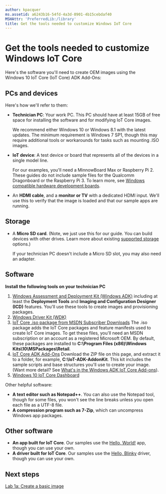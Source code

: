 ```yaml
---
author: kpacquer
ms.assetid: a6243b16-54fd-4a3d-8901-4b15cebdaf40
MSHAttr: 'PreferredLib:/library'
title: Get the tools needed to customize Windows IoT Core
---
```


# Get the tools needed to customize Windows IoT Core


Here's the software you'll need to create OEM images using the Windows 10 IoT Core (IoT Core) ADK Add-Ons:

## <span id="PCs_and_devices"></span><span id="pcs_and_devices"></span><span id="PCS_AND_DEVICES"></span>PCs and devices


Here's how we'll refer to them:

-   **Technician PC**: Your work PC. This PC should have at least 15GB of free space for installing the software and for modifying IoT Core images.

    We recommend either Windows 10 or Windows 8.1 with the latest updates. The minimum requirement is Windows 7 SP1, though this may require additional tools or workarounds for tasks such as mounting .ISO images.

-   **IoT device**: A test device or board that represents all of the devices in a single model line.

    For our examples, you'll need a MinnowBoard Max or Raspberry Pi 2. These guides do not include sample files for the Qualcomm Dragonboard or the Raspberry Pi 3. To learn more, see [Windows compatible hardware development boards](https://msdn.microsoft.com/library/windows/hardware/dn914597).

-   An **HDMI cable**, and a **monitor or TV** with a dedicated HDMI input. We'll use this to verify that the image is loaded and that our sample apps are running.

## <span id="Storage"></span><span id="storage"></span><span id="STORAGE"></span>Storage


-   A **Micro SD card**. (Note, we just use this for our guide. You can build devices with other drives. Learn more about existing [supported storage](http://ms-iot.github.io/content/en-US/win10/SupportedInterfaces.md#storage) options.)

    If your technician PC doesn't include a Micro SD slot, you may also need an adapter.

## <span id="Software"></span><span id="software"></span><span id="SOFTWARE"></span>Software


**Install the following tools on your technician PC**

1.  [Windows Assessment and Deployment Kit (Windows ADK)](http://go.microsoft.com/fwlink/?LinkId=526803) including at least the **Deployment Tools** and **Imaging and Configuration Designer (ICD)** features. You'll use these tools to create images and provisioning packages.
2.  [Windows Driver Kit (WDK)](http://developer.microsoft.com/windows/hardware/windows-driver-kit)
3.  [IoT Core .iso package from MSDN Subscriber Downloads](https://msdn.microsoft.com/subscriptions/downloads/#FileId=67415)  The .iso package adds the IoT Core packages and feature manifests used to create IoT Core images. To get these files, you'll need an MSDN subscription or an account as a registered Microsoft OEM. By default, these packages are installed to **C:\\Program Files (x86)\\Windows Kits\\10\\MSPackages\\Retail**.
4.  [IoT Core ADK Add-Ons](https://github.com/ms-iot/iot-adk-addonkit/)  Download the ZIP file on this page, and extract it to a folder, for example, **C:\\IoT-ADK-AddonKit**. This kit includes the sample scripts and base structures you'll use to create your image. (Want more detail? See [What's in the Windows ADK IoT Core Add-ons](iot-core-adk-addons.md)).
5.  [Windows 10 IoT Core Dashboard](http://go.microsoft.com/fwlink/p/?LinkId=708576)

Other helpful software:

-   **A text editor such as Notepad++**. You can also use the Notepad tool, though for some files, you won't see the line breaks unless you open each file as a UTF-8 file.
-   **A compression program such as 7-Zip**, which can uncompress Windows app packages.

## <span id="Other_software"></span><span id="other_software"></span><span id="OTHER_SOFTWARE"></span>Other software


-   **An app built for IoT Core**. Our samples use the [Hello, World!](http://go.microsoft.com/fwlink/?LinkID=532945) app, though you can use your own.
-   **A driver built for IoT Core**. Our samples use the [Hello, Blinky](http://go.microsoft.com/fwlink/?LinkId=780794) driver, though you can use your own.

## <span id="Next_steps"></span><span id="next_steps"></span><span id="NEXT_STEPS"></span>Next steps

[Lab 1a: Create a basic image](create-a-basic-image.md)